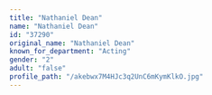 ```yaml
---
title: "Nathaniel Dean"
name: "Nathaniel Dean"
id: "37290"
original_name: "Nathaniel Dean"
known_for_department: "Acting"
gender: "2"
adult: "false"
profile_path: "/akebwx7M4HJc3q2UnC6mKymKlkO.jpg"
---
```

